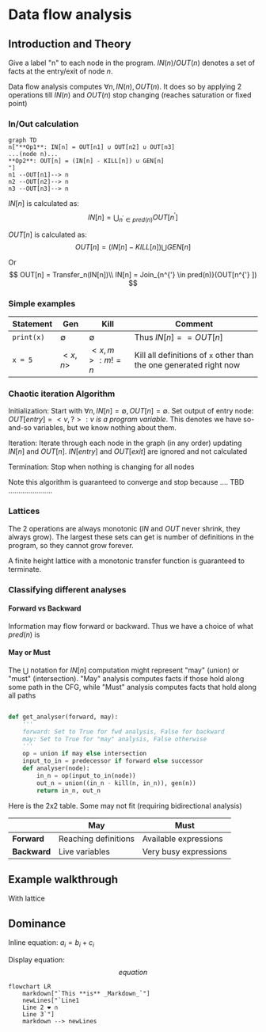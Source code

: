 
# Data flow analysis

## Introduction and Theory
Give a label "n" to each node in the program.
$IN(n)$/$OUT(n)$ denotes a set of facts at the entry/exit of node $n$.

Data flow analysis computes $∀n, IN(n), OUT(n)$. It does so by applying 2 operations till $IN(n)$ and $OUT(n)$ stop changing (reaches saturation or fixed point)

### In/Out calculation

```mermaid
graph TD
n["**Op1**: IN[n] = OUT[n1] ∪ OUT[n2] ∪ OUT[n3]
...(node n)...
**Op2**: OUT[n] = (IN[n] - KILL[n]) ∪ GEN[n]
"]
n1 --OUT[n1]--> n
n2 --OUT[n2]--> n
n3 --OUT[n3]--> n
```

$IN[n]$ is calculated as:
$$
IN[n] =\bigcup_{n^{'} \in pred(n)} OUT[n^{'}]
$$

$OUT[n]$ is calculated as:
$$
OUT[n] = (IN[n] - KILL[n]) \bigcup GEN[n]
$$

Or
$$
OUT[n] = Transfer_n(IN[n])\\
IN[n] = Join_{n^{'} \in pred(n)}(OUT[n^{'} ])
$$

### Simple examples


| Statement | Gen | Kill | Comment
| -------- | ------- | ------- | ------- |
| `print(x)` | $∅$ | $∅$ | Thus $IN[n] == OUT[n]$
| `x = 5` | ${<x,n>}$ | ${<x,m>: m!=n}$ | Kill all definitions of `x` other than the one generated right now |


### Chaotic iteration Algorithm
Initialization:
Start with $\forall n, IN[n] = ∅, OUT[n] = ∅$.
Set output of entry node: $OUT[entry] = {<v, ?> : v\ is\ a\ program\ variable}$. This denotes we have so-and-so variables, but we know nothing about them.

Iteration:
Iterate through each node in the graph (in any order) updating $IN[n]$ and $OUT[n]$. $IN[entry]$ and $OUT[exit]$ are ignored and not calculated


Termination:
Stop when nothing is changing for all nodes

Note this algorithm is guaranteed to converge and stop because  .... TBD ......................

### Lattices
The 2 operations are always monotonic ($IN$ and $OUT$ never shrink, they always grow). The largest these sets can get is number of definitions in the program, so they cannot grow forever.

A finite height lattice with a monotonic transfer function is guaranteed to terminate.


### Classifying different analyses

#### Forward vs Backward
Information may flow forward or backward. Thus we have a choice of what $pred(n)$ is

#### May or Must
The $\bigcup$ notation for $IN[n]$ computation might represent "may" (union) or "must" (intersection). "May" analysis computes facts if those hold along some path in the CFG, while "Must" analysis computes facts that hold along all paths

```python

def get_analyser(forward, may):
    '''
    forward: Set to True for fwd analysis, False for backward
    may: Set to True for "may" analysis, False otherwise
    '''
    op = union if may else intersection
    input_to_in = predecessor if forward else successor
    def analyser(node):
        in_n = op(input_to_in(node))
        out_n = union((in_n - kill(n, in_n)), gen(n))
        return in_n, out_n

```

Here is the 2x2 table. Some may not fit (requiring bidirectional analysis)

|     | May | Must |
| -------- | ------- |  ------- |
| **Forward**  | Reaching definitions    | Available expressions
| **Backward** | Live variables     | Very busy expressions


## Example walkthrough
With lattice


## Dominance



Inline equation: $a_i = b_i+c_i$

Display equation: $$equation$$

```mermaid
flowchart LR
    markdown["`This **is** _Markdown_`"]
    newLines["`Line1
    Line 2 ❤ ∩
    Line 3`"]
    markdown --> newLines
```